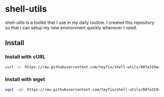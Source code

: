# shell-utils

shell-utils is a toolkit that I use in my daily routine. I created this
repository so that I can setup my new environment quickly whenever I need.

## Install

### Install with cURL

```sh
curl -o- https://raw.githubusercontent.com/teyfix/shell-utils/007a319ad447e48474f94ab0f8be96159cb16624/install.sh | bash
```

### Install with wget

```sh
wget -qO- https://raw.githubusercontent.com/teyfix/shell-utils/007a319ad447e48474f94ab0f8be96159cb16624/install.sh | bash
```
